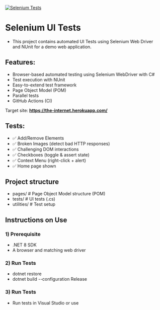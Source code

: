 [![Selenium Tests](https://github.com/KarlTaylor908/selenium-ui-tests/actions/workflows/tests.yml/badge.svg?branch=SeleniumTests)](https://github.com/KarlTaylor908/selenium-ui-tests/actions/workflows/tests.yml)
# Selenium UI Tests
- This project contains automated UI Tests using Selenium Web Driver and NUnit for a demo web application. 

## Features:
- Browser-based automated testing using Selenium WebDriver with C#
- Test execution with NUnit
- Easy-to-extend test framework
- Page Object Model (POM)
- Parallel tests
- GitHub Actions (CI)

Target site: **https://the-internet.herokuapp.com/**

## Tests:
- ✅ Add/Remove Elements  
- ✅ Broken Images (detect bad HTTP responses)  
- ✅ Challenging DOM interactions  
- ✅ Checkboxes (toggle & assert state)  
- ✅ Context Menu (right-click + alert)  
- ✅ Home page shown

## Project structure
- pages/ # Page Object Model structure (POM)
- tests/ # UI tests (.cs)
- utilities/ # Test setup

## Instructions on Use
### 1) Prerequisite
- .NET 8 SDK
- A browser and matching web driver

### 2) Run Tests
- dotnet restore
- dotnet build --configuration Release

### 3) Run Tests
- Run tests in Visual Studio or use 

